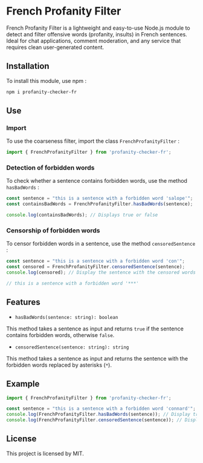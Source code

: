 # French Profanity Filter

French Profanity Filter is a lightweight and easy-to-use Node.js module to detect and filter offensive words (profanity, insults) in French sentences. Ideal for chat applications, comment moderation, and any service that requires clean user-generated content.

## Installation

To install this module, use npm :

```bash
npm i profanity-checker-fr
```

## Use

### Import

To use the coarseness filter, import the class `FrenchProfanityFilter` :

```typescript
import { FrenchProfanityFilter } from 'profanity-checker-fr';
```

### Detection of forbidden words

To check whether a sentence contains forbidden words, use the method `hasBadWords` :

```typescript
const sentence = "this is a sentence with a forbidden word 'salope'";
const containsBadWords = FrenchProfanityFilter.hasBadWords(sentence);

console.log(containsBadWords); // Displays true or false
```

### Censorship of forbidden words

To censor forbidden words in a sentence, use the method `censoredSentence` :

```typescript
const sentence = "this is a sentence with a forbidden word 'con'";
const censored = FrenchProfanityFilter.censoredSentence(sentence);
console.log(censored); // Display the sentence with the censored words

// this is a sentence with a forbidden word '***'
```

## Features

- `hasBadWords(sentence: string): boolean`

This method takes a sentence as input and returns `true` if the sentence contains forbidden words, otherwise `false`.

- `censoredSentence(sentence: string): string`

This method takes a sentence as input and returns the sentence with the forbidden words replaced by asterisks (`*`).

## Example

```typescript
import { FrenchProfanityFilter } from 'profanity-checker-fr';

const sentence = "this is a sentence with a forbidden word 'connard'";
console.log(FrenchProfanityFilter.hasBadWords(sentence)); // Display true
console.log(FrenchProfanityFilter.censoredSentence(sentence)); // Display "this is a sentence with a forbidden word '*******'
```

## License

This project is licensed by MIT.
